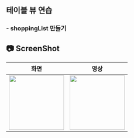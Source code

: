 ## 테이블 뷰 연습
### - shoppingList 만들기
## 📷 ScreenShot
|화면|영상|
|:-:|:-:|
|<img src="https://github.com/yeggrrr/YegrTodoList/assets/161591832/979a4c79-f4e3-40a6-aed0-f4fd71dca0db" width="150"/>|<img src="https://github.com/yeggrrr/YegrTodoList/assets/161591832/909520ad-59df-440e-abf6-79e7a5ddb24d" width="150"/>|
